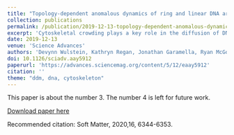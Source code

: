 ```yaml
---
title: "Topology-dependent anomalous dynamics of ring and linear DNA are sensitive to cytoskeleton crosslinking"
collection: publications
permalink: /publication/2019-12-13-topology-dependent-anomalous-dynamics
excerpt: 'Cytoskeletal crowding plays a key role in the diffusion of DNA molecules through the cell, acting as a barrier to effective intracellular transport and conformational stability required for processes such as transfection, viral infection, and gene therapy. Here, we elucidate the transport properties and conformational dynamics of linear and ring DNA molecules diffusing through entangled and crosslinked composite networks of actin and microtubules.'
date: 2019-12-13
venue: 'Science Advances'
authors: 'Devynn Wulstein, Kathryn Regan, Jonathan Garamella, Ryan McGorty, Rae M Robertson-Anderson'
doi: 10.1126/sciadv.aay5912
paperurl: 'https://advances.sciencemag.org/content/5/12/eaay5912'
citation: ''
theme: "ddm, dna, cytoskeleton"
---
```

This paper is about the number 3. The number 4 is left for future work.

[Download paper here](http://academicpages.github.io/files/paper3.pdf)

Recommended citation: 	Soft Matter, 2020,16, 6344-6353.
